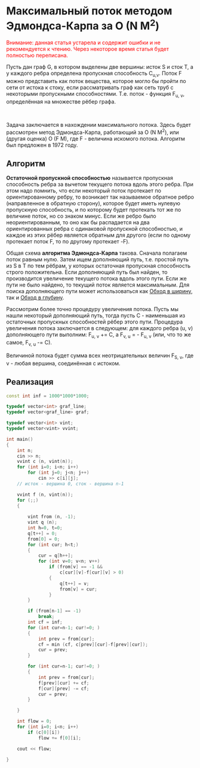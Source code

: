# Максимальный поток методом Эдмондса-Карпа за O (N M<sup>2</sup>)

<p style="color:red">Внимание: данная статья устарела и содержит ошибки и не рекомендуется к чтению. Через некоторое время статья будет полностью переписана.

Пусть дан граф G, в котором выделены две вершины: исток S и сток T, а у каждого ребра определена пропускная способность C<sub>u,v</sub>. Поток F можно представить как поток вещества, которое могло бы пройти по сети от истока к стоку, если рассматривать граф как сеть труб с некоторыми пропускными способностями. Т.е. поток - функция F<sub>u, v</sub>, определённая на множестве рёбер графа.

&nbsp;

Задача заключается в нахождении максимального потока. Здесь будет рассмотрен метод Эдмондса-Карпа, работающий за O (N M<sup>2</sup>), или (другая оценка) O (F M), где F - величина искомого потока. Алгоритм был предложен в 1972 году.

## Алгоритм

**Остаточной пропускной способностью** называется пропускная способность ребра за вычетом текущего потока вдоль этого ребра. При этом надо помнить, что если некоторый поток протекает по ориентированному ребру, то возникает так называемое обратное ребро (направленное в обратную сторону), которое будет иметь нулевую пропускную способность, и по которому будет протекать тот же по величине поток, но со знаком минус. Если же ребро было неориентированным, то оно как бы распадается на два ориентированных ребра с одинаковой пропускной способностью, и каждое из этих рёбер является обратным для другого (если по одному протекает поток F, то по другому протекает -F).

Общая схема **алгоритма Эдмондса-Карпа** такова. Сначала полагаем поток равным нулю. Затем ищем дополняющий путь, т.е. простой путь из S в T по тем рёбрам, у которых остаточная пропускная способность строго положительна. Если дополняющий путь был найден, то производится увеличение текущего потока вдоль этого пути. Если же пути не было найдено, то текущий поток является максимальным. Для поиска дополняющего пути может использоваться как [Обход в ширину](bfs), так и [Обход в глубину](dfs).

Рассмотрим более точно процедуру увеличения потока. Пусть мы нашли некоторый дополняющий путь, тогда пусть C - наименьшая из остаточных пропускных способностей рёбер этого пути. Процедура увеличения потока заключается в следующем: для каждого ребра (u, v) дополняющего пути выполним: F<sub>u, v</sub> += C, а F<sub>v, u</sub> = - F<sub>u, v</sub> (или, что то же самое, F<sub>v, u</sub> -= C).

Величиной потока будет сумма всех неотрицательных величин F<sub>S, v</sub>, где v - любая вершина, соединённая с истоком.

## Реализация

<!--- TODO: specify code snippet id -->
``` cpp
const int inf = 1000*1000*1000;

typedef vector<int> graf_line;
typedef vector<graf_line> graf;

typedef vector<int> vint;
typedef vector<vint> vvint;

int main()
{
    int n;
    cin >> n;
    vvint c (n, vint(n));
    for (int i=0; i<n; i++)
        for (int j=0; j<n; j++)
            cin >> c[i][j];
    // исток - вершина 0, сток - вершина n-1

    vvint f (n, vint(n));
    for (;;)
    {
        
        vint from (n, -1);
        vint q (n);
        int h=0, t=0;
        q[t++] = 0;
        from[0] = 0;
        for (int cur; h<t;)
        {
            cur = q[h++];
            for (int v=0; v<n; v++)
                if (from[v] == -1 &&
                    c[cur][v]-f[cur][v] > 0)
                {
                    q[t++] = v;
                    from[v] = cur;
                }
        }

        if (from[n-1] == -1)
            break;
        int cf = inf;
        for (int cur=n-1; cur!=0; )
        {
            int prev = from[cur];
            cf = min (cf, c[prev][cur]-f[prev][cur]);
            cur = prev;
        }

        for (int cur=n-1; cur!=0; )
        {
            int prev = from[cur];
            f[prev][cur] += cf;
            f[cur][prev] -= cf;
            cur = prev;
        }

    }

    int flow = 0;
    for (int i=0; i<n; i++)
        if (c[0][i])
            flow += f[0][i];

    cout << flow;

}
```
